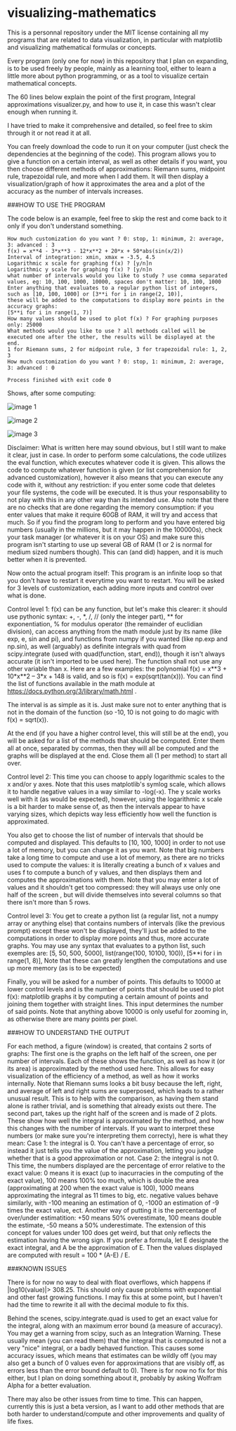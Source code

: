 # visualizing-mathematics
This is a personnal repository under the MIT license containing all my programs that are related to data visualization, in particular with matplotlib and visualizing mathematical formulas or concepts. 

Every program (only one for now) in this repository that I plan on expanding, is to be used freely by people, mainly as a learning tool, either to learn a little more about python programming, or as a tool to visualize certain mathematical concepts.

The 60 lines below explain the point of the first program, Integral approximations visualizer.py, and how to use it, in case this wasn't clear enough when running it.

I have tried to make it comprehensive and detailed, so feel free to skim through it or not read it at all.

You can freely download the code to run it on your computer (just check the dependencies at the beginning of the code).
This program allows you to give a function on a certain interval, as well as other details if you want, you then choose different methods of approximations: Riemann sums, midpoint rule, trapezoidal rule, and more when I add them. It will then display a visualization/graph of how it approximates the area and a plot of the accuracy as the number of intervals increases.

###HOW TO USE THE PROGRAM

The code below is an example, feel free to skip the rest and come back to it only if you don't understand something.

```
How much customization do you want ? 0: stop, 1: minimum, 2: average, 3: advanced : 3
f(x) = x**4 - 3*x**3 - 12*x**2 + 20*x + 50*abs(sin(x/2))
Interval of integration: xmin, xmax = -3.5, 4.5
Logarithmic x scale for graphing f(x) ? [y/n]n
Logarithmic y scale for graphing f(x) ? [y/n]n
what number of intervals would you like to study ? use comma separated values, eg: 10, 100, 1000, 10000, spaces don't matter: 10, 100, 1000
Enter anything that evaluates to a regular python list of integers, such as [10, 100, 1000] or [3**i for i in range(2, 10)],
these will be added to the computations to display more points in the accuracy graphs:
[5**i for i in range(1, 7)]
How many values should be used to plot f(x) ? For graphing purposes only: 25000
What methods would you like to use ? all methods called will be executed one after the other, the results will be displayed at the end.
1 for Riemann sums, 2 for midpoint rule, 3 for trapezoidal rule: 1, 2, 3
How much customization do you want ? 0: stop, 1: minimum, 2: average, 3: advanced : 0

Process finished with exit code 0
```

Shows, after some computing:

![image 1](https://github.com/mateo713/visualizing-mathematics/blob/master/images/display_image_1.png)

![image 2](https://github.com/mateo713/visualizing-mathematics/blob/master/images/display_image_2.png)

![image 3](https://github.com/mateo713/visualizing-mathematics/blob/master/images/display_image_3.png)

Disclaimer: What is written here may sound obvious, but I still want to make it clear, just in case.
In order to perform some calculations, the code utilizes the eval function, which executes whatever code it is given. This allows the code to compute whatever function is given (or list comprehension for advanced customization), however it also means that you can execute any code with it, without any restriction: if you enter some code that deletes your file systems, the code will be executed. It is thus your responsability to not play with this in any other way than its intended use. Also note that there are no checks that are done regarding the memory consumption: if you enter values that make it require 60GB of RAM, it will try and access that much. So if you find the program long to perform and you have entered big numbers (usually in the millions, but it may happen in the 100000s), check your task manager (or whatever it is on your OS) and make sure this program isn't starting to use up several GB of RAM (1 or 2 is normal for medium sized numbers though). This can (and did) happen, and it is much better when it is prevented.

Now onto the actual program itself:
This program is an infinite loop so that you don't have to restart it everytime you want to restart.
You will be asked for 3 levels of customization, each adding more inputs and control over what is done.

Control level 1:
f(x) can be any function, but let's make this clearer: it should use pythonic syntax: +, -, \*, /, // (only the integer part), ** for exponentiation, % for modulus operator (the remainder of euclidian division), can access anything from the math module just by its name (like exp, e, sin and pi), and functions from numpy if you wanted (like np.exp and np.sin), as well (arguably) as definite integrals with quad from scipy.integrate (used with quad(function, start, end)), though it isn't always accurate (it isn't imported to be used here). The function shall not use any other variable than x. Here are a few examples: the polynomial f(x) = x\*\*3 + 10\*x\*\*2 – 3\*x + 148 is valid, and so is f(x) = exp(sqrt(tan(x))). You can find the list of functions available in the math module at https://docs.python.org/3/library/math.html .

The interval is as simple as it is. Just make sure not to enter anything that is not in the domain of the function (so -10, 10 is not going to do magic with f(x) = sqrt(x)).

At the end (if you have a higher control level, this will still be at the end), you will be asked for a list of the methods that should be computed. Enter them all at once, separated by commas, then they will all be computed and the graphs will be displayed at the end. Close them all (1 per method) to start all over.

Control level 2: 
This time you can choose to apply logarithmic scales to the x and/or y axes. Note that this uses matplotlib's symlog scale, which allows it to handle negative values in a way similar to -log(-x). The y scale works well with it (as would be expected), however, using the logarithmic x scale is a bit harder to make sense of, as then the intervals appear to have varying sizes, which depicts way less efficiently how well the function is approximated.

You also get to choose the list of number of intervals that should be computed and displayed. This defaults to \[10, 100, 1000] in order to not use a lot of memory, but you can change it as you want.
Note that big numbers take a long time to compute and use a lot of memory, as there are no tricks used to compute the values: it is literally creating a bunch of x values and uses f to compute a bunch of y values, and then displays them and computes the approximations with them. Note that you may enter a lot of values and it shouldn't get too compressed: they will always use only one half of the screen , but will divide themselves into several columns so that there isn't more than 5 rows.

Control level 3:
You get to create a python list (a regular list, not a numpy array or anything else) that contains numbers of intervals (like the previous prompt) except these won't be displayed, they'll just be added to the computations in order to display more points and thus, more accurate graphs.
You may use any syntax that evaluates to a python list, such exemples are:
\[5, 50, 500, 5000], 
 list(range(100, 10100, 100)), 
 \[5\*\*i for i in range(1, 8)], 
 Note that these can greatly lengthen the computations and use up more memory (as is to be expected)

Finally, you will be asked for a number of points. This defaults to 10000 at lower control levels and is the number of points that should be used to plot f(x): matplotlib graphs it by computing a certain amount of points and joining them together with straight lines. This input determines the number of said points. Note that anything above 10000 is only useful for zooming in, as otherwise there are many points per pixel.

###HOW TO UNDERSTAND THE OUTPUT

For each method, a figure (window) is created, that contains 2 sorts of graphs:
The first one is the graphs on the left half of the screen, one per number of intervals. Each of these shows the function, as well as how it (or its area) is approximated by the method used here. This allows for easy visualization of the efficiency of a method, as well as how it works internally.
Note that Riemann sums looks a bit busy because the left, right, and average of left and right sums are superposed, which leads to a rather unusual result. This is to help with the comparison, as having them stand alone is rather trivial, and is something that already exists out there.
The second part, takes up the right half of the screen and is made of 2 plots. These show how well the integral is approximated by the method, and how this changes with the number of intervals.
If you want to interpret these numbers (or make sure you're interpreting them correcty), here is what they mean:
Case 1: the integral is 0. You can't have a percentage of error, so instead it just tells you the value of the approximation, letting you judge whether that is a good approximation or not.
Case 2: the integral is not 0. This time, the numbers displayed are the percentage of error relative to the exact value: 0 means it is exact (up to inacurracies in the computing of the exact value), 100 means 100% too much, which is double the area (approximating at 200 when the exact value is 100), 1000 means approximating the integral as 11 times to big, etc.
negative values behave similarly, with -100 meaning an estimation of 0, -1000 an estimation of -9 times the exact value, ect. 
Another way of putting it is the percentage of over/under estimatition: +50 means 50% overestimate, 100 means double the estimate, -50 means a 50% underestimate. The extension of this concept for values under 100 does get weird, but that only reflects the estimation having the wrong sign.
If you prefer a formula, let E designate the exact integral, and A be the approximation of E. Then the values displayed are computed with result = 100 * (A-E) / E.

###KNOWN ISSUES

There is for now no way to deal with float overflows, which happens if |log10(value)|> 308.25. This should only cause problems with exponential and other fast growing functions. I may fix this at some point, but I haven't had the time to rewrite it all with the decimal module to fix this.

Behind the scenes, scipy.integrate.quad is used to get an exact value for the integral, along with an maximum error bound (a measure of accuracy).
You may get a warning from scipy, such as an Integration Warning. These usually mean (you can read them) that the integral that is computed is not a very "nice" integral, or a badly behaved function. This causes some accuracy issues, which means that estimates can be wildly off (you may also get a bunch of 0 values even for approximations that are visibly off, as errors less than the error bound default to 0).
There is for now no fix for this either, but I plan on doing something about it, probably by asking Wolfram Alpha for a better evaluation.

There may also be other issues from time to time. This can happen, currently this is just a beta version, as I want to add other methods that are both harder to understand/compute and other improvements and quality of life fixes.

